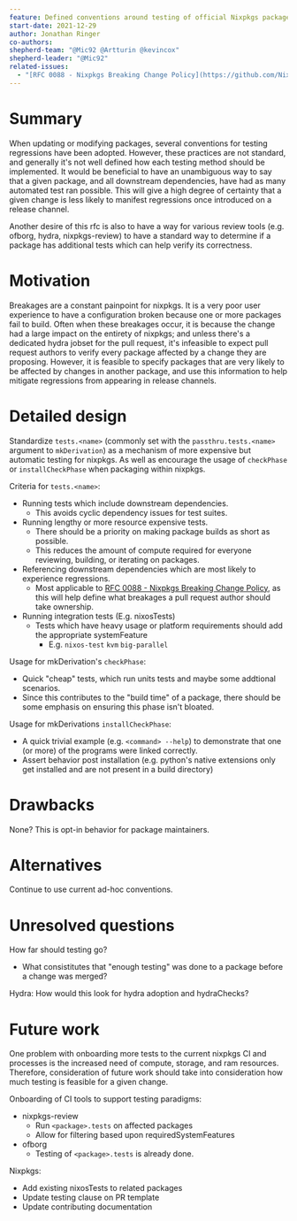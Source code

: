 ```yaml
---
feature: Defined conventions around testing of official Nixpkgs packages.
start-date: 2021-12-29
author: Jonathan Ringer
co-authors:
shepherd-team: "@Mic92 @Artturin @kevincox"
shepherd-leader: "@Mic92"
related-issues:
  - "[RFC 0088 - Nixpkgs Breaking Change Policy](https://github.com/NixOS/rfcs/pull/88)"
---
```


# Summary
[summary]: #summary

When updating or modifying packages, several conventions for testing regressions
have been adopted. However, these practices are not standard, and generally it's not well
defined how each testing method should be implemented. It would be beneficial to have
an unambiguous way to say that a given package, and all downstream dependencies, have
had as many automated test ran possible. This will give a high degree of certainty that
a given change is less likely to manifest regressions once introduced on a release
channel.

Another desire of this rfc is also to have a way for various review tools
(e.g. ofborg, hydra, nixpkgs-review) to have a standard way to determine if a
package has additional tests which can help verify its correctness.

# Motivation
[motivation]: #motivation

Breakages are a constant painpoint for nixpkgs. It is a very poor user experience to
have a configuration broken because one or more packages fail to build. Often when
these breakages occur, it is because the change had a large impact on the entirety
of nixpkgs; and unless there's a dedicated hydra jobset for the pull request, it's
infeasible to expect pull request authors to verify every package affected
by a change they are proposing. However, it is feasible to specify packages that
are very likely to be affected by changes in another package, and use this information
to help mitigate regressions from appearing in release channels.

# Detailed design
[design]: #detailed-design

Standardize `tests.<name>` (commonly set with the `passthru.tests.<name>` argument to `mkDerivation`) as a mechanism of 
more expensive but automatic testing for nixpkgs. As well as encourage the usage of
`checkPhase` or `installCheckPhase` when packaging within nixpkgs.

Criteria for `tests.<name>`:
- Running tests which include downstream dependencies.
  - This avoids cyclic dependency issues for test suites.
- Running lengthy or more resource expensive tests.
  - There should be a priority on making package builds as short as possible.
  - This reduces the amount of compute required for everyone reviewing, building, or iterating on packages.
- Referencing downstream dependencies which are most likely to experience regressions.
  - Most applicable to [RFC 0088 - Nixpkgs Breaking Change Policy](https://github.com/NixOS/rfcs/pull/88),
as this will help define what breakages a pull request author should take ownership.
- Running integration tests (E.g. nixosTests)
  - Tests which have heavy usage or platform requirements should add the appropriate systemFeature
    - E.g. `nixos-test` `kvm` `big-parallel`

Usage for mkDerivation's `checkPhase`:
- Quick "cheap" tests, which run units tests and maybe some addtional scenarios.
- Since this contributes to the "build time" of a package, there should be some
emphasis on ensuring this phase isn't bloated.

Usage for mkDerivations `installCheckPhase`:
- A quick trivial example (e.g. `<command> --help`) to demonstrate that one (or more)
of the programs were linked correctly.
- Assert behavior post installation (e.g. python's native extensions only get installed
and are not present in a build directory)

# Drawbacks
[drawbacks]: #drawbacks

None? This is opt-in behavior for package maintainers.

# Alternatives
[alternatives]: #alternatives

Continue to use current ad-hoc conventions.

# Unresolved questions
[unresolved]: #unresolved-questions

How far should testing go?
- What consistitutes that "enough testing" was done to a package before a change was merged?

Hydra: How would this look for hydra adoption and hydraChecks?

# Future work
[future]: #future-work

One problem with onboarding more tests to the current nixpkgs CI and processes is the increased
need of compute, storage, and ram resources. Therefore, consideration of future work should
take into consideration how much testing is feasible for a given change.

Onboarding of CI tools to support testing paradigms:
- nixpkgs-review
  - Run `<package>.tests` on affected packages
  - Allow for filtering based upon requiredSystemFeatures
- ofborg
  - Testing of `<package>.tests` is already done.

Nixpkgs:
- Add existing nixosTests to related packages
- Update testing clause on PR template
- Update contributing documentation
